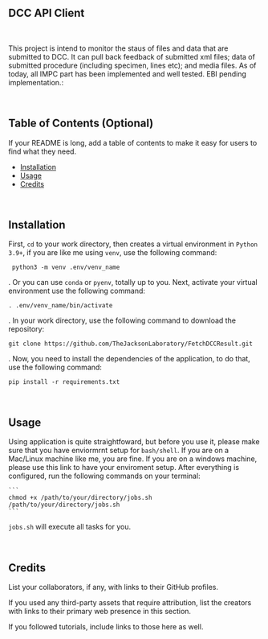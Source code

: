 ## DCC API Client

<br>

This project is intend to monitor the staus of files and data that are submitted to DCC. It can pull back feedback of submitted xml files; data of submitted procedure (including specimen, lines etc); and media files. As of today, all IMPC part has been implemented and well tested. EBI pending implementation.:


<br>

## Table of Contents (Optional)

If your README is long, add a table of contents to make it easy for users to find what they need.

- [Installation](#installation)
- [Usage](#usage)
- [Credits](#credits)

<br>

## Installation

First, `cd` to your work directory, then creates a virtual environment in `Python 3.9+`, if you are like me using  `venv`, use the following command:

```
 python3 -m venv .env/venv_name
```
. Or you can use `conda` or `pyenv`, totally up to you. Next, activate your virtual environment use the following command:

```
. .env/venv_name/bin/activate
```
. In your work directory, use the following command to download the repository:

```
git clone https://github.com/TheJacksonLaboratory/FetchDCCResult.git
```
. Now, you need to install the dependencies of the application, to do that, use the following command:

```
pip install -r requirements.txt
```

<br>

## Usage

Using application is quite straightfoward, but before you use it, please make sure that you have enviormrnt setup for `bash/shell`. If you are on a Mac/Linux machine like me, you are fine. If you are on a windows machine, please use this link to have your enviroment setup. After everything is configured, run the following commands on your terminal:

    ```
    chmod +x /path/to/your/directory/jobs.sh
    /path/to/your/directory/jobs.sh
    ```
`jobs.sh` will execute all tasks for you. 

<br>

## Credits

List your collaborators, if any, with links to their GitHub profiles.

If you used any third-party assets that require attribution, list the creators with links to their primary web presence in this section.

If you followed tutorials, include links to those here as well.

